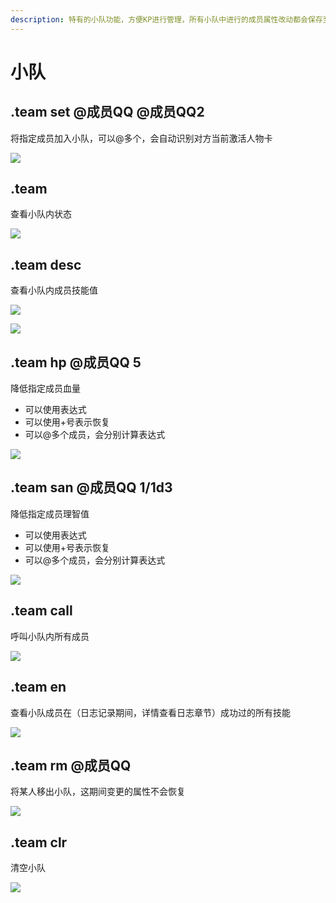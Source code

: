 ```yaml
---
description: 特有的小队功能，方便KP进行管理，所有小队中进行的成员属性改动都会保存至他的人物卡
---
```


# 小队

## .team set @成员QQ @成员QQ2

将指定成员加入小队，可以@多个，会自动识别对方当前激活人物卡

![](../../.gitbook/assets/ec982ce7-3115-4d8a-9e59-480d552edc7b.png)

## .team

查看小队内状态

![](../../.gitbook/assets/15139b8a-ba34-4db6-a553-95bcbbbcab1f.png)

## .team desc

查看小队内成员技能值

![](../../.gitbook/assets/51256906-8966-4704-8559-c0f417dcc3f8.png)

![](../../.gitbook/assets/01109436-9275-446e-a7d4-0c4cf6330d0c.png)

## .team hp @成员QQ 5

降低指定成员血量

* 可以使用表达式
* 可以使用+号表示恢复
* 可以@多个成员，会分别计算表达式

![](../../.gitbook/assets/f41e8b68-936f-4d44-9d7b-e88e35b1bc19.png)

## .team san @成员QQ 1/1d3

降低指定成员理智值

* 可以使用表达式
* 可以使用+号表示恢复
* 可以@多个成员，会分别计算表达式

![](../../.gitbook/assets/5275d6d1-6322-4682-b3b4-7e72af363efa.png)

## .team call

呼叫小队内所有成员

![](../../.gitbook/assets/e7c1c17c-e5fe-46e8-9f05-b9bdef0d9967.png)

## .team en

查看小队成员在（日志记录期间，详情查看日志章节）成功过的所有技能

![](../../.gitbook/assets/ed20c976-5c1b-4ef1-a32c-10ed8ff9418a.png)

## .team rm @成员QQ

将某人移出小队，这期间变更的属性不会恢复

![](../../.gitbook/assets/b24b617e-4427-4bbb-8eed-9c3ec0f2564e.png)

## .team clr

清空小队

![](../../.gitbook/assets/e2627b66-1eed-4e71-b6d9-033586950fda.png)

